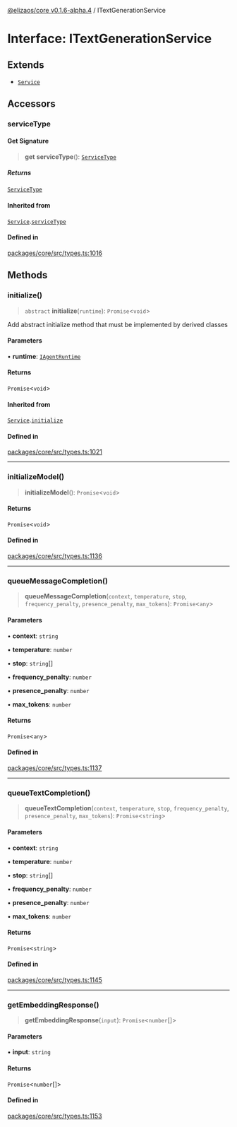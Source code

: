 [@elizaos/core v0.1.6-alpha.4](../index.md) / ITextGenerationService

# Interface: ITextGenerationService

## Extends

- [`Service`](../classes/Service.md)

## Accessors

### serviceType

#### Get Signature

> **get** **serviceType**(): [`ServiceType`](../enumerations/ServiceType.md)

##### Returns

[`ServiceType`](../enumerations/ServiceType.md)

#### Inherited from

[`Service`](../classes/Service.md).[`serviceType`](../classes/Service.md#serviceType-1)

#### Defined in

[packages/core/src/types.ts:1016](https://github.com/elizaos/eliza/blob/main/packages/core/src/types.ts#L1016)

## Methods

### initialize()

> `abstract` **initialize**(`runtime`): `Promise`\<`void`\>

Add abstract initialize method that must be implemented by derived classes

#### Parameters

• **runtime**: [`IAgentRuntime`](IAgentRuntime.md)

#### Returns

`Promise`\<`void`\>

#### Inherited from

[`Service`](../classes/Service.md).[`initialize`](../classes/Service.md#initialize)

#### Defined in

[packages/core/src/types.ts:1021](https://github.com/elizaos/eliza/blob/main/packages/core/src/types.ts#L1021)

---

### initializeModel()

> **initializeModel**(): `Promise`\<`void`\>

#### Returns

`Promise`\<`void`\>

#### Defined in

[packages/core/src/types.ts:1136](https://github.com/elizaos/eliza/blob/main/packages/core/src/types.ts#L1136)

---

### queueMessageCompletion()

> **queueMessageCompletion**(`context`, `temperature`, `stop`, `frequency_penalty`, `presence_penalty`, `max_tokens`): `Promise`\<`any`\>

#### Parameters

• **context**: `string`

• **temperature**: `number`

• **stop**: `string`[]

• **frequency_penalty**: `number`

• **presence_penalty**: `number`

• **max_tokens**: `number`

#### Returns

`Promise`\<`any`\>

#### Defined in

[packages/core/src/types.ts:1137](https://github.com/elizaos/eliza/blob/main/packages/core/src/types.ts#L1137)

---

### queueTextCompletion()

> **queueTextCompletion**(`context`, `temperature`, `stop`, `frequency_penalty`, `presence_penalty`, `max_tokens`): `Promise`\<`string`\>

#### Parameters

• **context**: `string`

• **temperature**: `number`

• **stop**: `string`[]

• **frequency_penalty**: `number`

• **presence_penalty**: `number`

• **max_tokens**: `number`

#### Returns

`Promise`\<`string`\>

#### Defined in

[packages/core/src/types.ts:1145](https://github.com/elizaos/eliza/blob/main/packages/core/src/types.ts#L1145)

---

### getEmbeddingResponse()

> **getEmbeddingResponse**(`input`): `Promise`\<`number`[]\>

#### Parameters

• **input**: `string`

#### Returns

`Promise`\<`number`[]\>

#### Defined in

[packages/core/src/types.ts:1153](https://github.com/elizaos/eliza/blob/main/packages/core/src/types.ts#L1153)
